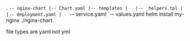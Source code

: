 .
`-- nginx-chart
    |-- Chart.yaml
    |-- templates
    |   |-- _helpers.tpl
    |   |-- deployment.yaml
    |   `-- service.yaml
    `-- values.yaml
 helm install my-nginx ./nginx-chart

 file types are yaml not yml
